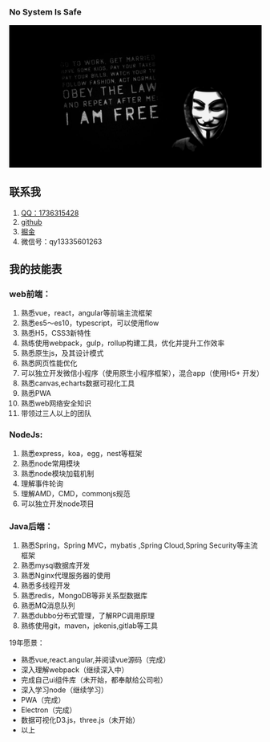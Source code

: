 ### No System Is Safe

![](https://github.com/JoeyQiuYang/JoeyQiuYang/blob/master/ha.jpg)


## 联系我
1. [QQ：1736315428](http://wpa.qq.com/msgrd?v=3&uin=1736315428&site=qq&menu=yes)
2. [github](https://github.com/QiuyangQ)
3. [掘金](https://juejin.im/user/5a5e1680518825734d14a1d7)
4. 微信号：qy13335601263


## 我的技能表

### web前端：
1. 熟悉vue，react，angular等前端主流框架
2. 熟悉es5～es10，typescript，可以使用flow
3. 熟悉H5，CSS3新特性
4. 熟练使用webpack，gulp，rollup构建工具，优化并提升工作效率
5. 熟悉原生js，及其设计模式
6. 熟悉网页性能优化
7. 可以独立开发微信小程序（使用原生小程序框架），混合app（使用H5+ 开发）
8. 熟悉canvas,echarts数据可视化工具
9. 熟悉PWA
10. 熟悉web网络安全知识
11. 带领过三人以上的团队

### NodeJs:
1. 熟悉express，koa，egg，nest等框架
2. 熟悉node常用模块
3. 熟悉node模块加载机制
4. 理解事件轮询
5. 理解AMD，CMD，commonjs规范
6. 可以独立开发node项目

### Java后端：
1. 熟悉Spring，Spring MVC，mybatis ,Spring Cloud,Spring Security等主流框架
2. 熟悉mysql数据库开发
3. 熟悉Nginx代理服务器的使用
4. 熟悉多线程开发
5. 熟悉redis，MongoDB等非关系型数据库
6. 熟悉MQ消息队列
7. 熟悉dubbo分布式管理，了解RPC调用原理
8. 熟练使用git，maven，jekenis,gitlab等工具

19年愿景：

- 熟悉vue,react.angular,并阅读vue源码（完成）
- 深入理解webpack（继续深入中）
- 完成自己ui组件库（未开始，都奉献给公司啦）
- 深入学习node（继续学习）
- PWA（完成）
- Electron（完成）
- 数据可视化D3.js，three.js（未开始）
- 以上
